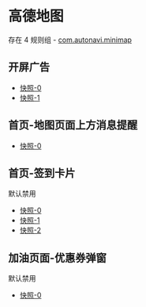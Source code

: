 # 高德地图

存在 4 规则组 - [com.autonavi.minimap](/src/apps/com.autonavi.minimap.ts)

## 开屏广告

- [快照-0](https://gkd-kit.gitee.io/import/12667556)
- [快照-1](https://i.gkd.li/import/12750045)

## 首页-地图页面上方消息提醒

- [快照-0](https://gkd-kit.gitee.io/import/12642830)

## 首页-签到卡片

默认禁用

- [快照-0](https://gkd-kit.gitee.io/import/12642842)
- [快照-1](https://gkd-kit.gitee.io/import/12642845)
- [快照-2](https://i.gkd.li/import/12818770)

## 加油页面-优惠券弹窗

默认禁用

- [快照-0](https://gkd-kit.gitee.io/import/12642857)
